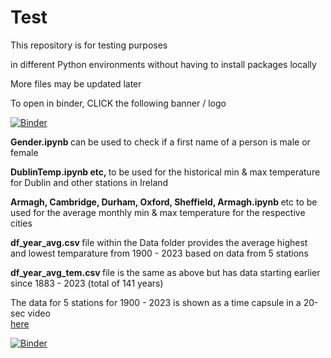 # Test
This repository is for testing purposes

in different Python environments without having to install packages locally

More files may be updated later

To open in binder, CLICK the following banner / logo


[![Binder](https://mybinder.org/badge_logo.svg)](https://mybinder.org/v2/gh/bibekbhatta/Test/HEAD)

<b> Gender.ipynb </b> can be used to check if a first name of a person is male or female

<b>  DublinTemp.ipynb etc,  </b> to be used for the historical min & max temperature for Dublin and other stations in Ireland

<b> Armagh, Cambridge, Durham, Oxford, Sheffield, Armagh.ipynb </b> etc to be used for the average monthly min & max temperature for the respective cities

<b> df_year_avg.csv </b> file within the Data folder provides the average highest and lowest temparature from 1900 - 2023 based on data from 5 stations  

<b> df_year_avg_tem.csv </b> file is the same as above but has data starting earlier since 1883 - 2023 (total of 141 years)

The data for 5 stations for 1900 - 2023 is shown as a time capsule in a 20-sec video  
<a href="https://x.com/DrBibekBhatta/status/1874123567048032309">here</a>


[![Binder](https://mybinder.org/badge_logo.svg)](https://mybinder.org/v2/gh/bibekbhatta/Test/HEAD)
